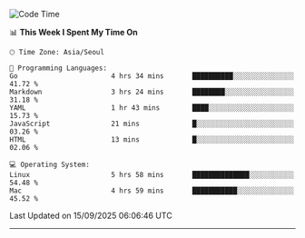 <!---
[![JS's LinkedIn](https://img.shields.io/badge/LinkedIn-blue?style=for-the-badge&logo=linkedin)](https://www.linkedin.com/in/jaeseung-lee-5a2a32139/) 
[![JS's Notion](https://img.shields.io/badge/Notion-black?style=for-the-badge&logo=notion)](https://bit.ly/ljswiki1) <br><br>
-->
<!-- ![JS's GitHub stats](https://github-readme-stats-lemon-five.vercel.app/api?username=tkxkd0159&hide=contribs,prs,stars,issues&show_icons=true&theme=react&include_all_commits=true)   -->
<!-- ![Top Langs](https://github-readme-stats-lemon-five.vercel.app/api/top-langs/?username=tkxkd0159&layout=compact&hide=jupyter%20notebook,scss,html,css&langs_count=10)  -->


<!--START_SECTION:waka-->
![Code Time](http://img.shields.io/badge/Code%20Time-4%2C401%20hrs%2049%20mins-blue)

📊 **This Week I Spent My Time On** 

```text
🕑︎ Time Zone: Asia/Seoul

💬 Programming Languages: 
Go                       4 hrs 34 mins       ██████████░░░░░░░░░░░░░░░   41.72 % 
Markdown                 3 hrs 24 mins       ████████░░░░░░░░░░░░░░░░░   31.18 % 
YAML                     1 hr 43 mins        ████░░░░░░░░░░░░░░░░░░░░░   15.73 % 
JavaScript               21 mins             █░░░░░░░░░░░░░░░░░░░░░░░░   03.26 % 
HTML                     13 mins             █░░░░░░░░░░░░░░░░░░░░░░░░   02.06 % 

💻 Operating System: 
Linux                    5 hrs 58 mins       ██████████████░░░░░░░░░░░   54.48 % 
Mac                      4 hrs 59 mins       ███████████░░░░░░░░░░░░░░   45.52 % 
```


 Last Updated on 15/09/2025 06:06:46 UTC
<!--END_SECTION:waka-->

---
<!---
<a href="https://github.com/tkxkd0159/books">
  <img align="center" src="https://github-readme-stats-lemon-five.vercel.app/api/pin/?username=tkxkd0159&repo=books&theme=react" />
</a>
-->

<!---
- 🔭 I’m currently working on ...
- 🌱 I’m currently learning blockchain and distributed network
- 👯 I’m looking to collaborate on ...
- 🤔 I’m looking for help with ...
- 💬 Ask me about ...
- 📫 How to reach me: ...
- 😄 Pronouns: ...
- ⚡ Fun fact: ...
-->
